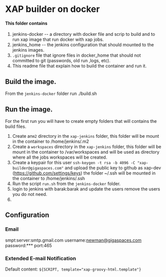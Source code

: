 # XAP builder on docker

#### This folder contains

1. jenkins-docker -- a directory with docker file and scrip to build and to run xap image that run docker with xap jobs.
2. jenkins_home -- the jenkins configuration that should mounted to the jenkins images.
3. `.gitignore` file that ignore files in docker_home that should not committed to git (passwords, old run ,logs, etc).
4. This readme file that explain how to build the container and run it.

## Build the image.

From the `jenkins-docker` folder run ./build.sh
  
## Run the image.
For the first run you will have to create empty folders that will contains the build files.

1. Create an`m2` directory in the `xap-jenkins` folder, this folder will be mount in the container to /home/jenkins/.m2
2. Create a `workspaces`  directory in the `xap-jenkins` folder, this folder will be mount in the container to /var/workspaces and will be used as directory where all the jobs workspaces will be created.
3. Create a keypair for this user `ssh-keygen -t rsa -b 4096 -C "xap-builder@gigaspaces.com"` and upload the public key to github as xap-dev (https://github.com/settings/keys) the folder ~/.ssh will be mounted in the container to /home/jenkins/.ssh
4. Run the script `run.sh` from the `jenkins-docker` folder.
5. login to jenkins with barak:barak and update the users remove the users you do not need.
6.


## Configuration

### Email 

smpt:server:smtp.gmail.com
username:newman@gigaspaces.com
password:***
port:465


		
### Extended E-mail Notification

Default content: `${SCRIPT, template="xap-groovy-html.template"}`






 